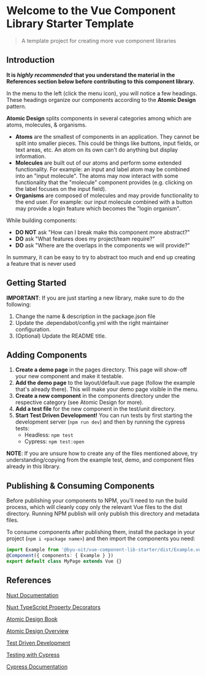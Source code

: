 # Welcome to the Vue Component Library Starter Template

> A template project for creating more vue component libraries

## Introduction

**It is *highly recommended* that you understand the material in the References section below before contributing to this component library.**

In the menu to the left (click the menu icon), you will notice a few headings. These headings organize our components according to the **Atomic Design** pattern.

**Atomic Design** splits components in several categories among which are atoms, molecules, & organisms.
- **Atoms** are the smallest of components in an application. They cannot be split into smaller pieces. This could be things like buttons, input fields, or text areas, etc. An atom on its own can't do anything but display information.
- **Molecules** are built out of our atoms and perform some extended functionality. For example: an input and label atom may be combined into an "input molecule". The atoms may now interact with some functionality that the "molecule" component provides (e.g. clicking on the label focuses on the input field).
- **Organisms** are composed of molecules and may provide functionality to the end user. For example: our input molecule combined with a button may provide a login feature which becomes the "login organism". 


While building components:
- **DO NOT** ask "How can I break make this component more abstract?"
- **DO** ask "What features does my project/team require?"
- **DO** ask "Where are the overlaps in the components we will provide?" 

In summary, it can be easy to try to abstract too much and end up creating a feature that is never used

## Getting Started
**IMPORTANT**: If you are just starting a new library, make sure to do the following:
1. Change the name & description in the package.json file
2. Update the .dependabot/config.yml with the right maintainer configuration.
3. (Optional) Update the README title.


## Adding Components
1. **Create a demo page** in the pages directory. This page will show-off your new component and make it testable.
2. **Add the demo page** to the layout/default.vue page (follow the example that's already there). This will make your demo page visible in the menu.
3. **Create a new component** in the components directory under the respective category (see Atomic Design for more).
4. **Add a test file** for the new component in the test/unit directory.
5. **Start Test Driven Development!** You can run tests by first starting the development server (`npm run dev`) and then by running the cypress tests:
    - Headless: `npm test`
    - Cypress: `npm test:open`

**NOTE**: If you are unsure how to create any of the files mentioned above, try understanding/copying from the example test, demo, and component files already in this library.

## Publishing & Consuming Components
Before publishing your components to NPM, you'll need to run the build process, which will cleanly copy only the relevant Vue files to the dist directory. Running NPM publish will only publish this directory and metadata files.

To consume components after publishing them, install the package in your project (`npm i <package name>`) and then import the components you need:
```ts
import Example from '@byu-oit/vue-component-lib-starter/dist/Example.vue'
@Component({ components: { Example } })
export default class MyPage extends Vue {}
```

## References
[Nuxt Documentation](https://nuxtjs.org/)

[Nuxt TypeScript Property Decorators](https://github.com/nuxt-community/nuxt-property-decorator)

[Atomic Design Book](http://atomicdesign.bradfrost.com/)

[Atomic Design Overview](http://atomicdesign.bradfrost.com/)

[Test Driven Development](https://medium.com/@alisoueidan/atomic-design-33caf30f3a9b)

[Testing with Cypress](https://docs.cypress.io/guides/getting-started/writing-your-first-test.html)

[Cypress Documentation](https://docs.cypress.io/api/api/table-of-contents.html)
